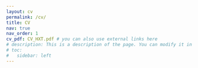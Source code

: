 ```yaml
---
layout: cv
permalink: /cv/
title: CV
nav: true
nav_order: 1
cv_pdf: CV_HXT.pdf # you can also use external links here
# description: This is a description of the page. You can modify it in '_pages/cv.md'. You can also change or remove the top pdf download button.
# toc:
#   sidebar: left
---
```

